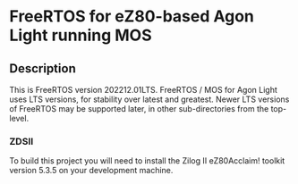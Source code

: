 <h1>FreeRTOS for eZ80-based Agon Light running MOS</h1>

<h2>Description</h2>
This is FreeRTOS version 202212.01LTS. FreeRTOS / MOS for Agon Light uses LTS 
versions, for stability over latest and greatest. Newer LTS versions of
FreeRTOS may be supported later, in other sub-directories from the top-level. 

<h3>ZDSII</h3>
To build this project you will need to install the Zilog II eZ80Acclaim! toolkit
version 5.3.5 on your development machine. 
